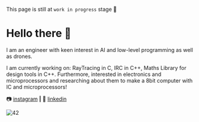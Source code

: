 This page is still at `work in progress` stage 🚧

# Hello there 👋
I am an engineer with keen interest in AI and low-level programming as well as drones.

I am currently working on:
RayTracing in C, IRC in C++,  Maths Library for design tools in C++. Furthermore, interested in electronics and microprocessors and researching about them to make a 8bit computer with IC and microprocessors!




📷 [instagram][instagram] **|** 👔 [linkedin][linkedin]





![42](https://img.shields.io/badge/-42-black?style=for-the-badge&logo=42&logoColor=white)



[instagram]: https://www.instagram.com/muktim_coskuner/
[linkedin]: https://www.linkedin.com/in/muktim-coskuner/





